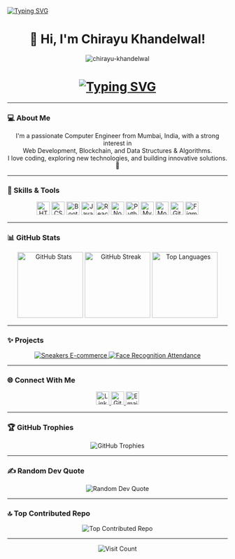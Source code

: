 [![Typing SVG](https://readme-typing-svg.herokuapp.com?font=Fira+Code&weight=500&size=30&duration=3000&pause=900&vCenter=true&width=500&lines=Hello%2C+There!+%F0%9F%91%8B;This+is+Chirayu+Khandelwal;Nice+to+meet!+%3A%7D)](https://git.io/typing-svg)

<h1 align="center">👋 Hi, I'm Chirayu Khandelwal!</h1>

<p align="center">
  <img src="https://komarev.com/ghpvc/?username=chirayu-khandelwal&label=Profile%20views&color=0e75b6&style=flat" alt="chirayu-khandelwal" />
</p>

<h1 align="center">
  <a href="https://git.io/typing-svg">
    <img src="https://readme-typing-svg.herokuapp.com/?font=Fira+Code&weight=500&size=30&duration=900&pause=900&width=500&lines=Hello%2C+There!+%F0%9F%91%8B;This+is+Chirayu+Khandelwal;Nice+to+meet+you!+%3A)" alt="Typing SVG" />
  </a>
</h1>

---

### 💻 About Me

<p align="center">
  I'm a passionate Computer Engineer from Mumbai, India, with a strong interest in <br> Web Development, Blockchain, and Data Structures & Algorithms. <br> I love coding, exploring new technologies, and building innovative solutions. 🚀
</p>

---

### 🌟 Skills & Tools

<p align="center">
  <img src="https://cdn.jsdelivr.net/gh/devicons/devicon/icons/html5/html5-original.svg" alt="HTML5" title="HTML5" height="30" />
  <img src="https://cdn.jsdelivr.net/gh/devicons/devicon/icons/css3/css3-original.svg" alt="CSS3" title="CSS3" height="30" />
  <img src="https://cdn.jsdelivr.net/gh/devicons/devicon/icons/bootstrap/bootstrap-original.svg" alt="Bootstrap" title="Bootstrap" height="30" />
  <img src="https://cdn.jsdelivr.net/gh/devicons/devicon/icons/javascript/javascript-original.svg" alt="JavaScript" title="JavaScript" height="30" />
  <img src="https://cdn.jsdelivr.net/gh/devicons/devicon/icons/react/react-original.svg" alt="React" title="React" height="30" />
  <img src="https://cdn.jsdelivr.net/gh/devicons/devicon/icons/nodejs/nodejs-original.svg" alt="Node.js" title="Node.js" height="30" />
  <img src="https://cdn.jsdelivr.net/gh/devicons/devicon/icons/python/python-original.svg" alt="Python" title="Python" height="30" />
  <img src="https://cdn.jsdelivr.net/gh/devicons/devicon/icons/mysql/mysql-original.svg" alt="MySQL" title="MySQL" height="30" />
  <img src="https://cdn.jsdelivr.net/gh/devicons/devicon/icons/mongodb/mongodb-original.svg" alt="MongoDB" title="MongoDB" height="30" />
  <img src="https://cdn.jsdelivr.net/gh/devicons/devicon/icons/git/git-original.svg" alt="Git" title="Git" height="30" />
  <img src="https://cdn.jsdelivr.net/gh/devicons/devicon/icons/figma/figma-original.svg" alt="Figma" title="Figma" height="30" />
</p>

---

### 📊 GitHub Stats

<p align="center">
  <img src="https://github-readme-stats.vercel.app/api?username=chirayu-khandelwal&show_icons=true&theme=radical" alt="GitHub Stats" height="150" />
  <img src="https://github-readme-streak-stats.herokuapp.com/?user=chirayu-khandelwal&theme=radical" alt="GitHub Streak" height="150" />
  <img src="https://github-readme-stats.vercel.app/api/top-langs/?username=chirayu-khandelwal&layout=compact&theme=radical" alt="Top Languages" height="150" />
</p>

---

### ✨ Projects

<p align="center">
  <a href="https://github.com/chirayu-khandelwal/sneakers-ecommerce">
    <img src="https://github-readme-stats.vercel.app/api/pin/?username=chirayu-khandelwal&repo=sneakers-ecommerce&theme=radical" alt="Sneakers E-commerce" />
  </a>
  <a href="https://github.com/chirayu-khandelwal/face-recognition-attendance">
    <img src="https://github-readme-stats.vercel.app/api/pin/?username=chirayu-khandelwal&repo=face-recognition-attendance&theme=radical" alt="Face Recognition Attendance" />
  </a>
</p>

---

### 🌐 Connect With Me

<p align="center">
  <a href="https://www.linkedin.com/in/chirayu-khandelwal/" target="_blank">
    <img src="https://cdn.jsdelivr.net/gh/devicons/devicon/icons/linkedin/linkedin-original.svg" alt="LinkedIn" height="30" />
  </a>
  <a href="https://github.com/chirayu-khandelwal" target="_blank">
    <img src="https://cdn.jsdelivr.net/gh/devicons/devicon/icons/github/github-original.svg" alt="GitHub" height="30" />
  </a>
  <a href="mailto:chirayu07khandelwal@gmail.com" target="_blank">
    <img src="https://img.icons8.com/color/48/000000/gmail-new.png" alt="Email" height="30" />
  </a>
</p>

---

### 🏆 GitHub Trophies

<p align="center">
  <img src="https://github-profile-trophy.vercel.app/?username=chirayu-khandelwal&theme=radical&no-frame=false&no-bg=true&margin-w=4" alt="GitHub Trophies" />
</p>

---

### ✍️ Random Dev Quote

<p align="center">
  <img src="https://quotes-github-readme.vercel.app/api?type=horizontal&theme=radical" alt="Random Dev Quote" />
</p>

---

### 🔝 Top Contributed Repo

<p align="center">
  <img src="https://github-contributor-stats.vercel.app/api?username=chirayu-khandelwal&limit=5&theme=dark&combine_all_yearly_contributions=true" alt="Top Contributed Repo" />
</p>

---

<p align="center">
  <img src="https://visitcount.itsvg.in/api?id=chirayu-khandelwal&icon=0&color=0" alt="Visit Count" />
</p>

<!-- Proudly created with GPRM ( https://gprm.itsvg.in ) -->
